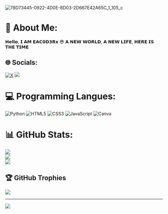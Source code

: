 ![78D73445-0922-4D0E-8D03-2D667E42A65C_1_105_c](https://github.com/eac0d3rx/eac0d3rx/assets/145233685/d0dcca77-1281-4238-8676-7666c0b50afe)

# 💫 About Me:
𝗛𝗲𝗹𝗹𝗼, 𝗜 𝗔𝗠 𝗘𝗔𝗖𝟬𝗗𝟯𝗥𝘅 😎 𝗔 𝗡𝗘𝗪 𝗪𝗢𝗥𝗟𝗗, 𝗔 𝗡𝗘𝗪 𝗟𝗜𝗙𝗘, 𝗛𝗘𝗥𝗘 𝗜𝗦 𝗧𝗛𝗘 𝗧𝗜𝗠𝗘


## 🌐 Socials:
[![X](https://img.shields.io/badge/X-black.svg?logo=X&logoColor=white)](https://x.com/zekayasaygiduy) <a href="https://t.me/iameac0d3rxchannel"><img src="https://img.shields.io/badge/Telegram-Contact%20Telegram%20Profile-blue.svg?logo=telegram"></a>
</p><p align="left"> 

# 💻 Programming Langues:
![Python](https://img.shields.io/badge/python-3670A0?style=for-the-badge&logo=python&logoColor=ffdd54) ![HTML5](https://img.shields.io/badge/html5-%23E34F26.svg?style=for-the-badge&logo=html5&logoColor=white) ![CSS3](https://img.shields.io/badge/css3-%231572B6.svg?style=for-the-badge&logo=css3&logoColor=white) ![JavaScript](https://img.shields.io/badge/javascript-%23323330.svg?style=for-the-badge&logo=javascript&logoColor=%23F7DF1E) ![Canva](https://img.shields.io/badge/Canva-%2300C4CC.svg?style=for-the-badge&logo=Canva&logoColor=white)
# 📊 GitHub Stats:
![](https://github-readme-stats.vercel.app/api?username=eac0d3rx&theme=tokyonight&hide_border=false&include_all_commits=true&count_private=false)<br/>
![](https://github-readme-streak-stats.herokuapp.com/?user=eac0d3rx&theme=tokyonight&hide_border=false)<br/>
![](https://github-readme-stats.vercel.app/api/top-langs/?username=eac0d3rx&theme=tokyonight&hide_border=false&include_all_commits=true&count_private=false&layout=compact)

## 🏆 GitHub Trophies
![](https://github-profile-trophy.vercel.app/?username=eac0d3rx&theme=matrix&no-frame=false&no-bg=false&margin-w=4)

---
[![](https://visitcount.itsvg.in/api?id=eac0d3rx&icon=2&color=0)](https://visitcount.itsvg.in)
